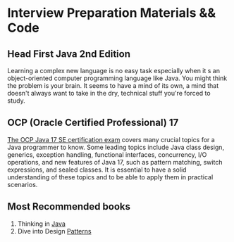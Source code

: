 
# Interview Preparation Materials && Code

## Head First Java 2nd Edition
Learning a complex new language is no easy task especially when it s an object-oriented computer programming language like Java. You might think the problem is your brain. It seems to have a mind of its own, a mind that doesn't always want to take in the dry, technical stuff you're forced to study.


## OCP (Oracle Certified Professional) 17 

[The OCP Java 17 SE certification exam](https://www.wiley.com/en-mx/OCP+Oracle+Certified+Professional+Java+SE+17+Developer+Study+Guide%3A+Exam+1Z0+829-p-9781119864585) covers many crucial topics for a Java programmer to know. Some leading topics include Java class design, generics, exception handling, functional interfaces, concurrency, I/O operations, and new features of Java 17, such as pattern matching, switch expressions, and sealed classes. It is essential to have a solid understanding of these topics and to be able to apply them in practical scenarios.

## Most Recommended books
1. Thinking in [Java](https://people.inf.elte.hu/delsaai/java/6Eckel%20-%20Thinking%20in%20Java%20(4th%202006)%20p1079.pdf) 
2. Dive into Design [Patterns](https://github.com/Urunov/Interview-Preparation-WAY/tree/master/design-patterns/Resource%20Books)
